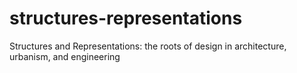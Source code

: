 # structures-representations
Structures and Representations: the roots of design in architecture, urbanism, and engineering
